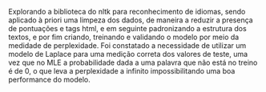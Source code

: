 Explorando a biblioteca do nltk para reconhecimento de idiomas, sendo aplicado à priori uma limpeza dos dados, de maneira a reduzir a presença
de pontuações e tags html, e em seguinte padronizando a estrutura dos textos, e por fim criando, treinando e validando o modelo por meio da 
medidade de perplexidade. Foi constatado a necessidade de utilizar um modelo de Laplace para uma medição correta dos valores de teste, uma vez
que no MLE a probabilidade dada a uma palavra que não está no treino é de 0, o que leva a perplexidade a infinito impossibilitando uma boa 
performance do modelo. 
